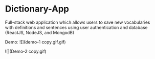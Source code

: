 # Dictionary-App

Full-stack web application which allows users to save new vocabularies 
with definitions and sentences using user authentication and database (ReactJS, NodeJS, and MongodB) 

Demo:
![](demo-1 copy.gif.gif)

![](Demo-2 copy.gif)

